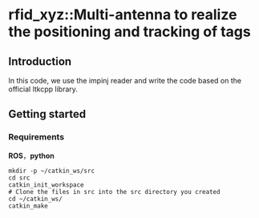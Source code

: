 # rfid_xyz::Multi-antenna to realize the positioning and tracking of tags

## Introduction
In this code, we use the impinj reader and write the code based on the official ltkcpp library.

## Getting started
### Requirements
**ROS**，**python**
```shell
mkdir -p ~/catkin_ws/src
cd src
catkin_init_workspace
# Clone the files in src into the src directory you created
cd ~/catkin_ws/
catkin_make
```

